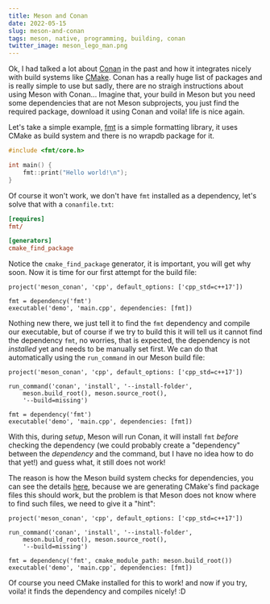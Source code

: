 ```yaml
---
title: Meson and Conan
date: 2022-05-15
slug: meson-and-conan
tags: meson, native, programming, building, conan
twitter_image: meson_lego_man.png
---
```

Ok, I had talked a lot about [Conan](https://conan.io/) in the past and how it integrates nicely with build systems like [CMake]({filename}/2021-03-14-simpler-cmake-with-conan.md). Conan has a really huge list of packages and is really simple to use but sadly, there are no straigh instructions about using Meson with Conan... Imagine that, your build in Meson but you need some dependencies that are not Meson subprojects, you just find the required package, download it using Conan and voila! life is nice again.

Let's take a simple example, [fmt](https://github.com/fmtlib/fmt) is a simple formatting library, it uses CMake as build system and there is no wrapdb package for it.

```cpp
#include <fmt/core.h>

int main() {
    fmt::print("Hello world!\n");
}
```

Of course it won't work, we don't have `fmt` installed as a dependency, let's solve that with a `conanfile.txt`:

```ini
[requires]
fmt/

[generators]
cmake_find_package
```

Notice the `cmake_find_package` generator, it is important, you will get why soon. Now it is time for our first attempt for the build file:

```meson
project('meson_conan', 'cpp', default_options: ['cpp_std=c++17'])

fmt = dependency('fmt')
executable('demo', 'main.cpp', dependencies: [fmt])
```

Nothing new there, we just tell it to find the `fmt` dependency and compile our executable, but of course if we try to build this it will tell us it cannot find the dependency `fmt`, no worries, that is expected, the dependency is not _installed_ yet and needs to be manually set first. We can do that automatically using the `run_command` in our Meson build file:

```meson
project('meson_conan', 'cpp', default_options: ['cpp_std=c++17'])

run_command('conan', 'install', '--install-folder', 
    meson.build_root(), meson.source_root(), 
    '--build=missing')

fmt = dependency('fmt')
executable('demo', 'main.cpp', dependencies: [fmt])
```

With this, during _setup_, Meson will run Conan, it will install `fmt` _before_ checking the dependency (we could probably create a "dependency" between the _dependency_ and the command, but I have no idea how to do that yet!) and guess what, it still does not work!

The reason is how the Meson build system checks for dependencies, you can see the details [here](https://mesonbuild.com/Dependencies.html#dependency-detection-method), because we are generating CMake's find package files this should work, but the problem is that Meson does not know where to find such files, we need to give it a "hint":

```meson
project('meson_conan', 'cpp', default_options: ['cpp_std=c++17'])

run_command('conan', 'install', '--install-folder', 
    meson.build_root(), meson.source_root(), 
    '--build=missing')

fmt = dependency('fmt', cmake_module_path: meson.build_root())
executable('demo', 'main.cpp', dependencies: [fmt])
```

Of course you need CMake installed for this to work! and now if you try, voila! it finds the dependency and compiles nicely! :D
